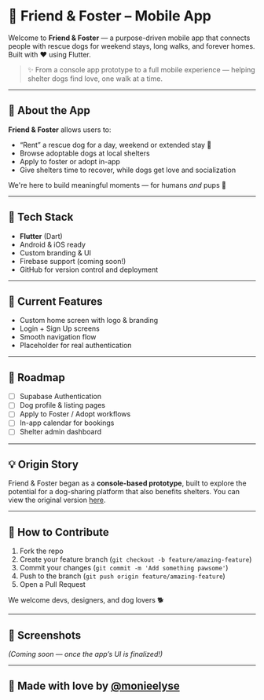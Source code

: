 # 🐶 Friend & Foster – Mobile App

Welcome to **Friend & Foster** — a purpose-driven mobile app that connects people with rescue dogs for weekend stays, long walks, and forever homes. Built with ❤️ using Flutter.

> ✨ From a console app prototype to a full mobile experience — helping shelter dogs find love, one walk at a time.

---

## 📱 About the App

**Friend & Foster** allows users to:
- “Rent” a rescue dog for a day, weekend or extended stay 🐾
- Browse adoptable dogs at local shelters
- Apply to foster or adopt in-app
- Give shelters time to recover, while dogs get love and socialization

We're here to build meaningful moments — for humans *and* pups 💛

---

## 🚀 Tech Stack

- **Flutter** (Dart)
- Android & iOS ready
- Custom branding & UI
- Firebase support (coming soon!)
- GitHub for version control and deployment

---

## 🧪 Current Features

- Custom home screen with logo & branding
- Login + Sign Up screens
- Smooth navigation flow
- Placeholder for real authentication

---

## 🔮 Roadmap

- [ ] Supabase Authentication
- [ ] Dog profile & listing pages
- [ ] Apply to Foster / Adopt workflows
- [ ] In-app calendar for bookings
- [ ] Shelter admin dashboard

---

## 💡 Origin Story

Friend & Foster began as a **console-based prototype**, built to explore the potential for a dog-sharing platform that also benefits shelters. You can view the original version [here](https://github.com/monieelyse/friendandfoster).

---

## 🤝 How to Contribute

1. Fork the repo
2. Create your feature branch (`git checkout -b feature/amazing-feature`)
3. Commit your changes (`git commit -m 'Add something pawsome'`)
4. Push to the branch (`git push origin feature/amazing-feature`)
5. Open a Pull Request

We welcome devs, designers, and dog lovers 🐕

---

## 📸 Screenshots

_(Coming soon — once the app’s UI is finalized!)_

---

## 🐾 Made with love by [@monieelyse](https://github.com/monieelyse)

